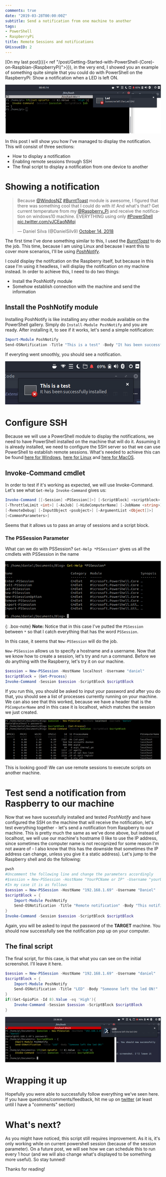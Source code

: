 ```yaml
---
comments: true
date: "2019-03-28T00:00:00Z"
subtitle: Send a notification from one machine to another
tags:
- PowerShell
- RaspberryPi
title: Remote Sessions and notifications
GHissueID: 2
---
```


[On my last post]({{< ref "/post/Getting-Started-with-PowerShell-(Core)-on-Raspbian-(RaspberryPi)">}}), in the very end, I showed you an example of something quite simple that you could do with PowerShell on the RaspberryPi: Show a notification when a LED is left ON.

![](/img/Getting_started_with_PowerShell_Raspberry/notification.png)

In this post I will show you how I've managed to display the notification. This will consist of three sections: 
* How to display a notification
* Enabling remote sessions through SSH 
* The final script to display a notification from one device to another

# Showing a notification

<blockquote class="twitter-tweet" data-lang="en"><p lang="en" dir="ltr">Because <a href="https://twitter.com/WindosNZ?ref_src=twsrc%5Etfw">@WindosNZ</a> <a href="https://twitter.com/hashtag/BurntToast?src=hash&amp;ref_src=twsrc%5Etfw">#BurntToast</a> module is awesome, I figured that there was something cool that I could do with it! And what&#39;s that? Get current temperature from my <a href="https://twitter.com/Raspberry_Pi?ref_src=twsrc%5Etfw">@Raspberry_Pi</a> and receive the notification on windows10 machine. EVERYTHING using only <a href="https://twitter.com/hashtag/PowerShell?src=hash&amp;ref_src=twsrc%5Etfw">#PowerShell</a> <a href="https://t.co/vJCEaoNMqi">pic.twitter.com/vJCEaoNMqi</a></p>&mdash; Daniel Silva (@DanielSilv9) <a href="https://twitter.com/DanielSilv9/status/1051590684485046272?ref_src=twsrc%5Etfw">October 14, 2018</a></blockquote>
<script async src="https://platform.twitter.com/widgets.js" charset="utf-8"></script>


The first time I've done something similar to this, I used the [_BurntToast_](https://github.com/Windos/BurntToast) to do the job. This time, because I am using Linux and because I want this to cover more scenarios, I'll be using [_PoshNotify_](https://github.com/Windos/PoshNotify). 

I could display the notifcation on the Raspberry itself, but because in this case I'm using it headless, I will display the notification on my machine instead. In order to achieve this, I need to do two things:
* Install the PoshNotify module
* Somehow establish connection with the machine and send the information

## Install the PoshNotify module

Installing PoshNotify is like installing any other module available on the PowerShell gallery. Simply do `Install-Module PoshNotify` and you are ready.
After installing it, to see if it works, let's send a simple notification:
```powershell
Import-Module PoshNotify
Send-OSNotification -Title "This is a test" -Body "It has been successfully installed"
```
If everyting went smoothly, you should see a notification.

![](/img/RemoteSessions_Notifications/notification_test.png)

# Configure SSH
Because we will use a PowerShell module to display the notifications, we need to have PowerShell installed on the machine that will do it. Assuming it is already installed, we need to configure the SSH server so that we can use PowerShell to establish remote sessions. What's needed to achieve this can be found [here for Windows](https://docs.microsoft.com/en-us/powershell/scripting/learn/remoting/ssh-remoting-in-powershell-core?view=powershell-6#set-up-on-windows-machine), [here for Linux](https://docs.microsoft.com/en-us/powershell/scripting/learn/remoting/ssh-remoting-in-powershell-core?view=powershell-6#set-up-on-linux-ubuntu-1404-machine) and [here for MacOS](https://docs.microsoft.com/en-us/powershell/scripting/learn/remoting/ssh-remoting-in-powershell-core?view=powershell-6#set-up-on-macos-machine).


## Invoke-Command cmdlet
In order to test if it's working as expected, we will use Invoke-Command. Let's see what `Get-Help Invoke-Command` gives us:

```powershell
Invoke-Command [[-Session] <PSSession[]>] [-ScriptBlock] <scriptblock> 
[-ThrottleLimit <int>] [-AsJob] [-HideComputerName] [-JobName <string>] 
[-RemoteDebug] [-InputObject <psobject>] [-ArgumentList <Object[]>] 
[<CommonParameters>]
```

Seems that it allows us to pass an array of sessions and a script block.

### The PSSession Parameter
What can we do with PSSession? `Get-Help *PSSession*` gives us all the cmdlets with PSSession in the name

![](/img/RemoteSessions_Notifications/Get_help_psSession.png)

{: .box-note}
**Note:** Notice that in this case I've putted the `PSSession` between `*` so that I catch everything that has the word `PSSession`.

In this case, it seems that `New-PSSession` will do the job.

`New-PSSession` allows us to specify a hostname and a username. 
Now that we know how to create a session, let's try and run a command. Before we do anything with the Raspberry, let's try it on our machine.
```powershell
$session = New-PSSession -HostName localhost -Username "daniel"
$scriptBlock = {Get-Process}
Invoke-Command -Session $session -ScriptBlock $scriptBlock
```

If you run this, you should be asked to input your password and after you do that, you should see a list of processes currently running on your machine. We can also see that this worked, because we have a header that is the `PSComputerName` and in this case it is localhost, which matches the session we just created.

![](/img/RemoteSessions_Notifications/get-process_remote.png)

This is looking good! We can use remote sessions to execute scripts on another machine.

# Test send a notification from Raspberry to our machine
Now that we have sucessfully installed and tested _PoshNotify_ and have configured the SSH on the machine that will receive the notification, let's test everything together - let's send a notification from Raspberry to our machine. This is pretty much the same as we've done above, but instead of localhost, we will use our machine's hostname (I like to use the IP address, since sometimes the computer name is not recognized for some reason I'm not aware of - I also know that this has the downside that sometimes the IP address can change, unless you give it a static address).
Let's jump to the Raspberry shell and do the following:

```powershell
pwsh
#Uncomment the following line and change the parameters accordingly
#$session = New-PSSession -HostName "YourPCName or IP" -Username "yourUsername"
#In my case it is as follows
$session = New-PSSession -HostName "192.168.1.69" -Username "Daniel"
$scriptBlock = {
    Import-Module PoshNotify
    Send-OSNotification -Title "Remote notification" -Body "This notification has been sent from antoher computer"
}
Invoke-Command -Session $session -ScriptBlock $scriptBlock
```
Again, you will be asked to input the password of the **TARGET** machine. You should now successfully see the notification pop up on your computer.

## The final script
The final script, for this case, is that what you can see on the initial screenshot. I'll leave it here.

```powershell
$session = New-PSSession -HostName "192.168.1.69" -Username "daniel"
$scriptBlock = {
    Import-Module PoshNotify
    Send-OSNotification -Title "LED" -Body "Someone left the led ON!"
}
if((Get-GpioPin -Id 8).Value -eq 'High'){
    Invoke-Command -Session $session -ScriptBlock $scriptBlock
}
```
![](/img/RemoteSessions_Notifications/final_notification.png)


# Wrapping it up
Hopefully you were able to successfully follow everything we've seen here. If you have questions/comments/feedback, hit me up on [twitter](https://twitter.com/DanielSilv9) (at least until I have a "comments" section)

# What's next?
As you might have noticed, this script still requires improvement. As it is, it's only working while on current powershell session (because of the session parameter). On a future post, we will see how we can schedule this to run every 1 hour (and we will also change what's displayed to be something more useful). So stay tunned!

Thanks for reading!
